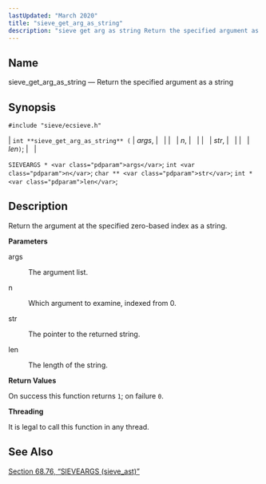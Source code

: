 ```yaml
---
lastUpdated: "March 2020"
title: "sieve_get_arg_as_string"
description: "sieve get arg as string Return the specified argument as a string int sieve get arg as string args n str len SIEVEARGS args int n char str int len Return the argument at the specified zero based index as a string args The argument list n Which argument to..."
---
```


<a name="apis.sieve_get_arg_as_string"></a> 
## Name

sieve_get_arg_as_string — Return the specified argument as a string

## Synopsis

`#include "sieve/ecsieve.h"`

| `int **sieve_get_arg_as_string** (` | <var class="pdparam">args</var>, |   |
|   | <var class="pdparam">n</var>, |   |
|   | <var class="pdparam">str</var>, |   |
|   | <var class="pdparam">len</var>`)`; |   |

`SIEVEARGS * <var class="pdparam">args</var>`;
`int <var class="pdparam">n</var>`;
`char ** <var class="pdparam">str</var>`;
`int * <var class="pdparam">len</var>`;<a name="idp60033536"></a> 
## Description

Return the argument at the specified zero-based index as a string.

**<a name="idp60034784"></a> Parameters**

<dl class="variablelist">

<dt>args</dt>

<dd>

The argument list.

</dd>

<dt>n</dt>

<dd>

Which argument to examine, indexed from 0.

</dd>

<dt>str</dt>

<dd>

The pointer to the returned string.

</dd>

<dt>len</dt>

<dd>

The length of the string.

</dd>

</dl>

**<a name="idp60043024"></a> Return Values**

On success this function returns `1`; on failure `0`.

**<a name="idp60044848"></a> Threading**

It is legal to call this function in any thread.

<a name="idp60046272"></a> 
## See Also

[Section 68.76, “SIEVEARGS (sieve_ast)”](structs.sieve_ast "68.76. SIEVEARGS (sieve_ast)")